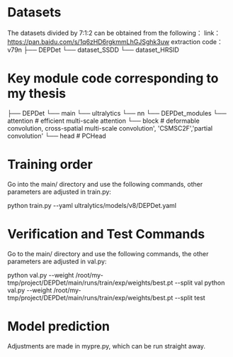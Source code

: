 # Datasets
The datasets divided by 7:1:2 can be obtained from the following：
link：https://pan.baidu.com/s/1q6zHD6rgkmmLhGJSghk3uw 
extraction code：v79n
├── DEPDet
     └── dataset_SSDD
     └── dataset_HRSID

# Key module code corresponding to my thesis
 ├── DEPDet
     └── main
         └── ultralytics
             └── nn
                 └── DEPDet_modules
                     └── attention  # efficient multi-scale attention
                     └── block      # deformable convolution, cross-spatial multi-scale convolution', 'CSMSC2F','partial convolution'
                     └── head       # PCHead

# Training order
Go into the main/ directory and use the following commands, other parameters are adjusted in train.py:

   python train.py --yaml ultralytics/models/v8/DEPDet.yaml

# Verification and Test Commands
Go to the main/ directory and use the following commands, the other parameters are adjusted in val.py:

   python val.py --weight /root/my-tmp/project/DEPDet/main/runs/train/exp/weights/best.pt --split val
   python val.py --weight /root/my-tmp/project/DEPDet/main/runs/train/exp/weights/best.pt --split test

# Model prediction
Adjustments are made in mypre.py, which can be run straight away.

